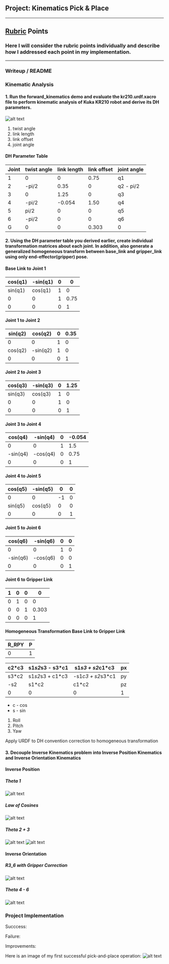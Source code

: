 ## Project: Kinematics Pick & Place
---
[//]: # (Image References)

[image1]: ./images/DH_Diagram.png
[image2]: ./images/theta1.png
[image3]: ./images/law_cosines.png
[image4]: ./images/theta2_3.png
[image5]: ./images/theta2_3_equations.png
[image6]: ./images/R3_6.png
[image7]: ./images/theta4_6.png
[image8]: ./images/first_success.png

## [Rubric](https://review.udacity.com/#!/rubrics/972/view) Points
### Here I will consider the rubric points individually and describe how I addressed each point in my implementation.  

---
### Writeup / README

### Kinematic Analysis
#### 1. Run the forward_kinematics demo and evaluate the kr210.urdf.xacro file to perform kinematic analysis of Kuka KR210 robot and derive its DH parameters.

![alt text][image1]

1. twist angle
2. link length
3. link offset
4. joint angle

#### DH Parameter Table
|Joint | twist angle | link length | link offset | joint angle |
|----- | ----------- | ----------- | ----------- | ----------- |
|    1 |           0 |           0 |        0.75 |          q1 |
|    2 |       -pi/2 |        0.35 |           0 |   q2 - pi/2 |
|    3 |           0 |        1.25 |           0 |          q3 |
|    4 |       -pi/2 |      -0.054 |        1.50 |          q4 |
|    5 |        pi/2 |           0 |           0 |          q5 |
|    6 |       -pi/2 |           0 |           0 |          q6 |
|    G |           0 |           0 |       0.303 |           0 |

#### 2. Using the DH parameter table you derived earlier, create individual transformation matrices about each joint. In addition, also generate a generalized homogeneous transform between base_link and gripper_link using only end-effector(gripper) pose.

#### Base Link to Joint 1

| cos(q1) | -sin(q1) | 0 | 0    |
| ------- | -------- | - | ---- |
| sin(q1) |  cos(q1) | 1 | 0    |
|      0  |        0 | 1 | 0.75 |
|      0  |        0 | 0 | 1    |

#### Joint 1 to Joint 2

| sin(q2) |  cos(q2) | 0 | 0.35 |
| ------- | -------- | - | ---- |
|      0  |        0 | 1 | 0    |
| cos(q2) | -sin(q2) | 1 | 0    |
|      0  |        0 | 0 | 1    |

#### Joint 2 to Joint 3

| cos(q3) | -sin(q3) | 0 | 1.25 |
| ------  | -------- | - | ---- |
| sin(q3) |  cos(q3) | 1 | 0    |
|      0  |        0 | 1 | 0    |
|      0  |        0 | 0 | 1    |

#### Joint 3 to Joint 4

| cos(q4)  | -sin(q4) | 0 | -0.054 |
| -------  | -------- | - | ------ |
|       0  |        0 | 1 | 1.5    |
| -sin(q4) | -cos(q4) | 0 | 0.75   |
|       0  |        0 | 0 | 1      |

#### Joint 4 to Joint 5

| cos(q5) | -sin(q5) |  0  | 0 |
| ------  | -------- | --  | - |
|       0 |        0 | -1  | 0 |
| sin(q5) |  cos(q5) |  0  | 0 |
|       0 |        0 |  0  | 1 |

#### Joint 5 to Joint 6

|  cos(q6) | -sin(q6) | 0 | 0 |
|   -----  | -------- | - | - |
|        0 |        0 | 1 | 0 |
| -sin(q6) | -cos(q6) | 0 | 0 |
|        0 |        0 | 0 | 1 |

#### Joint 6 to Gripper Link

| 1 | 0 | 0 | 0     | 
| - | - | - | ---   |
| 0 | 1 | 0 | 0     |
| 0 | 0 | 1 | 0.303 |
| 0 | 0 | 0 | 1     |

#### Homogeneous Transformation Base Link to Gripper Link

| R_RPY | P  |
|  ---  | ---|
|    0  | 1  |

|c2*c3 | s1*s2*s3 - s3*c1 |  s1*s3 + s2*c1*c3 | px |
| ---  | ---------------- |  ---------------- | -- |
|s3*c2 | s1*s2*s3 + c1*c3 | -s1*c3 + s2*s3*c1 | py |
|  -s2 |            s1*c2 |             c1*c2 | pz |
|    0 |                0 |                 0 | 1  |

* c - cos
* s - sin
1. Roll
2. Pitch
3. Yaw

Apply URDF to DH convention correction to homogeneous transformation

#### 3. Decouple Inverse Kinematics problem into Inverse Position Kinematics and Inverse Orientation Kinematics

#### Inverse Position
##### Theta 1
![alt text][image2]

##### Law of Cosines
![alt text][image3]

##### Theta 2 + 3
![alt text][image4]
![alt text][image5]

#### Inverse Orientation
##### R3_6 with Gripper Correction
![alt text][image6]

##### Theta 4 - 6
![alt text][image7]

### Project Implementation

Succcess:

Failure:

Improvements:


Here is an image of my first successful pick-and-place operation:
![alt text][image8]


